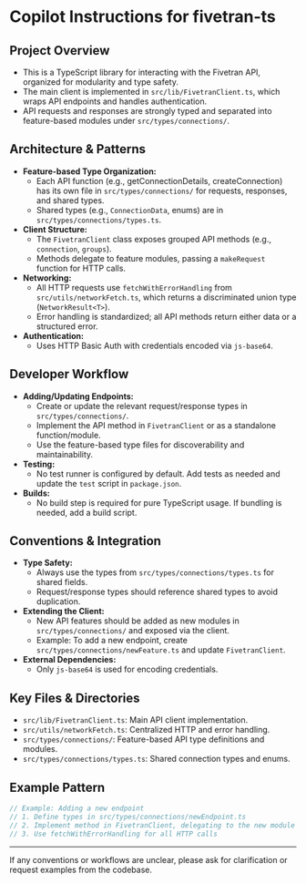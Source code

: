 # Copilot Instructions for fivetran-ts

## Project Overview

- This is a TypeScript library for interacting with the Fivetran API, organized for modularity and type safety.
- The main client is implemented in `src/lib/FivetranClient.ts`, which wraps API endpoints and handles authentication.
- API requests and responses are strongly typed and separated into feature-based modules under `src/types/connections/`.

## Architecture & Patterns

- **Feature-based Type Organization:**
  - Each API function (e.g., getConnectionDetails, createConnection) has its own file in `src/types/connections/` for requests, responses, and shared types.
  - Shared types (e.g., `ConnectionData`, enums) are in `src/types/connections/types.ts`.
- **Client Structure:**
  - The `FivetranClient` class exposes grouped API methods (e.g., `connection`, `groups`).
  - Methods delegate to feature modules, passing a `makeRequest` function for HTTP calls.
- **Networking:**
  - All HTTP requests use `fetchWithErrorHandling` from `src/utils/networkFetch.ts`, which returns a discriminated union type (`NetworkResult<T>`).
  - Error handling is standardized; all API methods return either data or a structured error.
- **Authentication:**
  - Uses HTTP Basic Auth with credentials encoded via `js-base64`.

## Developer Workflow

- **Adding/Updating Endpoints:**
  - Create or update the relevant request/response types in `src/types/connections/`.
  - Implement the API method in `FivetranClient` or as a standalone function/module.
  - Use the feature-based type files for discoverability and maintainability.
- **Testing:**
  - No test runner is configured by default. Add tests as needed and update the `test` script in `package.json`.
- **Builds:**
  - No build step is required for pure TypeScript usage. If bundling is needed, add a build script.

## Conventions & Integration

- **Type Safety:**
  - Always use the types from `src/types/connections/types.ts` for shared fields.
  - Request/response types should reference shared types to avoid duplication.
- **Extending the Client:**
  - New API features should be added as new modules in `src/types/connections/` and exposed via the client.
  - Example: To add a new endpoint, create `src/types/connections/newFeature.ts` and update `FivetranClient`.
- **External Dependencies:**
  - Only `js-base64` is used for encoding credentials.

## Key Files & Directories

- `src/lib/FivetranClient.ts`: Main API client implementation.
- `src/utils/networkFetch.ts`: Centralized HTTP and error handling.
- `src/types/connections/`: Feature-based API type definitions and modules.
- `src/types/connections/types.ts`: Shared connection types and enums.

## Example Pattern

```typescript
// Example: Adding a new endpoint
// 1. Define types in src/types/connections/newEndpoint.ts
// 2. Implement method in FivetranClient, delegating to the new module
// 3. Use fetchWithErrorHandling for all HTTP calls
```

---

If any conventions or workflows are unclear, please ask for clarification or request examples from the codebase.
